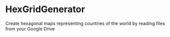 # HexGridGenerator
Create hexagonal maps representing countries of the world by reading files from your Google Drive
